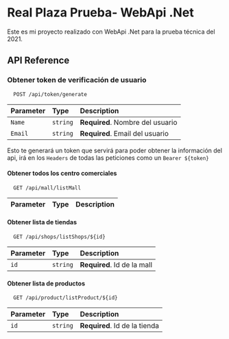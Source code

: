 
# Real Plaza Prueba- WebApi .Net

Este es mi proyecto realizado con WebApi .Net para la prueba técnica del 2021.




## API Reference

### Obtener token de verificación de usuario
```http
  POST /api/token/generate
```

| Parameter | Type     | Description                       |
| :-------- | :------- | :-------------------------------- |
| `Name`      | `string` | **Required**. Nombre del usuario |
| `Email`     | `string` | **Required**. Email del usuario |

Esto te generará un token que servirá para poder obtener la información 
del api, irá en los `Headers` de todas las peticiones como un `Bearer ${token}`


#### Obtener todos los centro comerciales

```http
  GET /api/mall/listMall
```

| Parameter | Type     | Description                |
| :-------- | :------- | :------------------------- |


#### Obtener lista de tiendas

```http
  GET /api/shops/listShops/${id}
```

| Parameter | Type     | Description                       |
| :-------- | :------- | :-------------------------------- |
| `id`      | `string` | **Required**. Id de la mall |

#### Obtener lista de productos

```http
  GET /api/product/listProduct/${id}
```

| Parameter | Type     | Description                       |
| :-------- | :------- | :-------------------------------- |
| `id`      | `string` | **Required**. Id de la tienda |


